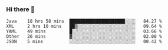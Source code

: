 ### Hi there 👋

<!--
**urzz/urzz** is a ✨ _special_ ✨ repository because its `README.md` (this file) appears on your GitHub profile.

Here are some ideas to get you started:

- 🔭 I’m currently working on ...
- 🌱 I’m currently learning ...
- 👯 I’m looking to collaborate on ...
- 🤔 I’m looking for help with ...
- 💬 Ask me about ...
- 📫 How to reach me: ...
- 😄 Pronouns: ...
- ⚡ Fun fact: ...
-->

<!--START_SECTION:waka-->
```text
Java    18 hrs 58 mins  █████████████████████░░░░   84.27 % 
XML     2 hrs 10 mins   ██▒░░░░░░░░░░░░░░░░░░░░░░   09.64 % 
YAML    49 mins         █░░░░░░░░░░░░░░░░░░░░░░░░   03.66 % 
Other   26 mins         ▓░░░░░░░░░░░░░░░░░░░░░░░░   02.00 % 
JSON    5 mins          ░░░░░░░░░░░░░░░░░░░░░░░░░   00.42 % 
```
<!--END_SECTION:waka-->
